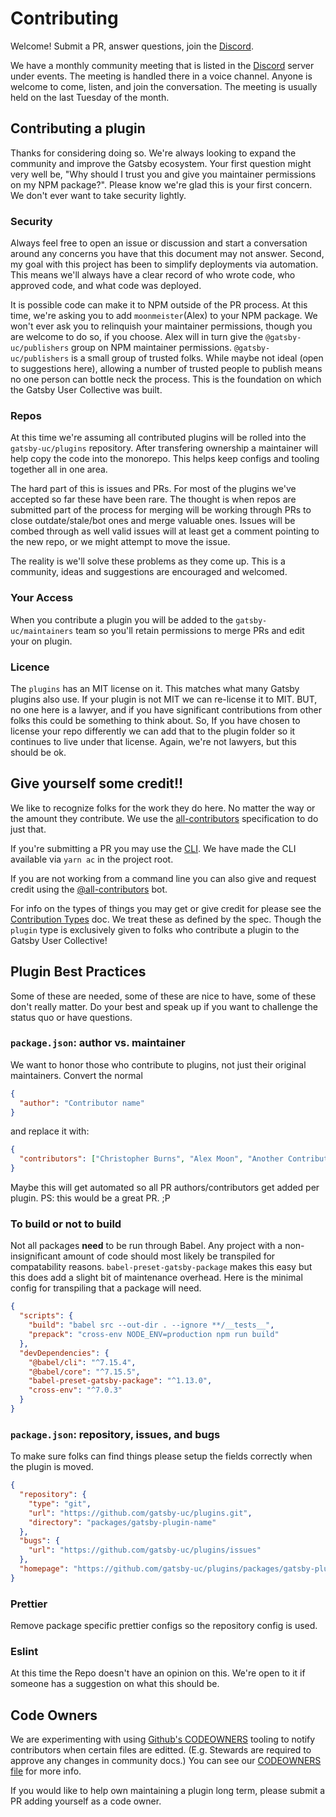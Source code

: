 # Contributing

Welcome! Submit a PR, answer questions, join the [Discord](https://discord.gg/gwnqfzetjv).

We have a monthly community meeting that is listed in the [Discord](https://discord.gg/gwnqfzetjv) server under events. The meeting is handled there in a voice channel. Anyone is welcome to come, listen, and join the conversation. The meeting is usually held on the last Tuesday of the month.

## Contributing a plugin

Thanks for considering doing so. We're always looking to expand the community and improve the Gatsby ecosystem. Your first question might very well be, "Why should I trust you and give you maintainer permissions on my NPM package?". Please know we're glad this is your first concern. We don't ever want to take security lightly.

### Security

Always feel free to open an issue or discussion and start a conversation around any concerns you have that this document may not answer. Second, my goal with this project has been to simplify deployments via automation. This means we'll always have a clear record of who wrote code, who approved code, and what code was deployed.

It is possible code can make it to NPM outside of the PR process. At this time, we're asking you to add `moonmeister`(Alex) to your NPM package. We won't ever ask you to relinquish your maintainer permissions, though you are welcome to do so, if you choose. Alex will in turn give the `@gatsby-uc/publishers` group on NPM maintainer permissions. `@gatsby-uc/publishers` is a small group of trusted folks. While maybe not ideal (open to suggestions here), allowing a number of trusted people to publish means no one person can bottle neck the process. This is the foundation on which the Gatsby User Collective was built.

### Repos

At this time we're assuming all contributed plugins will be rolled into the `gatsby-uc/plugins` repository. After transfering ownership a maintainer will help copy the code into the monorepo. This helps keep configs and tooling together all in one area.

The hard part of this is issues and PRs. For most of the plugins we've accepted so far these have been rare. The thought is when repos are submitted part of the process for merging will be working through PRs to close outdate/stale/bot ones and merge valuable ones. Issues will be combed through as well valid issues will at least get a comment pointing to the new repo, or we might attempt to move the issue.

The reality is we'll solve these problems as they come up. This is a community, ideas and suggestions are encouraged and welcomed.

### Your Access

When you contribute a plugin you will be added to the `gatsby-uc/maintainers` team so you'll retain permissions to merge PRs and edit your on plugin.

### Licence

The `plugins` has an MIT license on it. This matches what many Gatsby plugins also use. If your plugin is not MIT we can re-license it to MIT. BUT, no one here is a lawyer, and if you have significant contributions from other folks this could be something to think about. So, If you have chosen to license your repo differently we can add that to the plugin folder so it continues to live under that license. Again, we're not lawyers, but this should be ok.

## Give yourself some credit!!

We like to recognize folks for the work they do here. No matter the way or the amount they contribute. We use the [all-contributors](https://github.com/all-contributors/all-contributors) specification to do just that.

If you're submitting a PR you may use the [CLI](https://allcontributors.org/docs/en/cli/usage). We have made the CLI available via `yarn ac` in the project root.

If you are not working from a command line you can also give and request credit using the [@all-contributors](https://allcontributors.org/docs/en/bot/usage) bot.

For info on the types of things you may get or give credit for please see the [Contribution Types](https://allcontributors.org/docs/en/emoji-key) doc. We treat these as defined by the spec. Though the `plugin` type is exclusively given to folks who contribute a plugin to the Gatsby User Collective!

## Plugin Best Practices

Some of these are needed, some of these are nice to have, some of these don't really matter. Do your best and speak up if you want to challenge the status quo or have questions.

### `package.json`: author vs. maintainer

We want to honor those who contribute to plugins, not just their original maintainers. Convert the normal

```json
{
  "author": "Contributor name"
}
```

and replace it with:

```json
{
  "contributors": ["Christopher Burns", "Alex Moon", "Another Contributor"]
}
```

Maybe this will get automated so all PR authors/contributors get added per plugin. PS: this would be a great PR. ;P

### To build or not to build

Not all packages **need** to be run through Babel. Any project with a non-insignificant amount of code should most likely be transpiled for compatability reasons. `babel-preset-gatsby-package` makes this easy but this does add a slight bit of maintenance overhead. Here is the minimal config for transpiling that a package will need.

```json
{
  "scripts": {
    "build": "babel src --out-dir . --ignore **/__tests__",
    "prepack": "cross-env NODE_ENV=production npm run build"
  },
  "devDependencies": {
    "@babel/cli": "^7.15.4",
    "@babel/core": "^7.15.5",
    "babel-preset-gatsby-package": "^1.13.0",
    "cross-env": "^7.0.3"
  }
}
```

### `package.json`: repository, issues, and bugs

To make sure folks can find things please setup the fields correctly when the plugin is moved.

```json
{
  "repository": {
    "type": "git",
    "url": "https://github.com/gatsby-uc/plugins.git",
    "directory": "packages/gatsby-plugin-name"
  },
  "bugs": {
    "url": "https://github.com/gatsby-uc/plugins/issues"
  },
  "homepage": "https://github.com/gatsby-uc/plugins/packages/gatsby-plugin-name#readme"
}
```

### Prettier

Remove package specific prettier configs so the repository config is used.

### Eslint

At this time the Repo doesn't have an opinion on this. We're open to it if someone has a suggestion on what this should be.

## Code Owners

We are experimenting with using [Github's CODEOWNERS](https://docs.github.com/en/repositories/managing-your-repositorys-settings-and-features/customizing-your-repository/about-code-owners) tooling to notify contributors when certain files are editted. (E.g. Stewards are required to approve any changes in community docs.) You can see our [CODEOWNERS file](https://github.com/gatsby-uc/plugins/blob/main/.github/CODEOWNERS) for more info.

If you would like to help own maintaining a plugin long term, please submit a PR adding yourself as a code owner.
